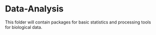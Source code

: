 # Data-Analysis
This folder will contain packages for basic statistics and processing tools for biological data.
